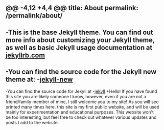 @@ -4,12 +4,4 @@ title: About
  permalink: /permalink/about/
  ---
  
 -This is the base Jekyll theme. You can find out more info about customizing your Jekyll theme, as well as basic Jekyll usage documentation at [jekyllrb.com](http://jekyllrb.com/)
 -
 -You can find the source code for the Jekyll new theme at:
 -[jekyll-new](https://github.com/jglovier/jekyll-new)
 -
 -You can find the source code for Jekyll at
 -[jekyll](https://github.com/jekyll/jekyll)
 +Hello! If you have found this site you are likely someone I know, however, even if you are not a friend/family member of mine, I still welcome you to my site! As you will see printed many times here, this site is my first public website, and will be used mainly for experimentation and educational purposes. This website won't be too interesting, but feel free to check out whatever various updates and posts I add to the website.
